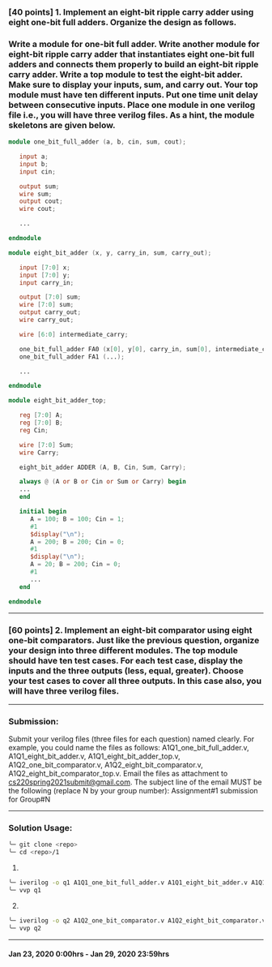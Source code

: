 ### [40 points] 1. Implement an eight-bit ripple carry adder using eight one-bit full adders. Organize the design as follows.
### Write a module for one-bit full adder. Write another module for eight-bit ripple carry adder that instantiates eight one-bit full adders and connects them properly to build an eight-bit ripple carry adder. Write a top module to test the eight-bit adder. Make sure to display your inputs, sum, and carry out. Your top module must have ten different inputs. Put one time unit delay between consecutive inputs. Place one module in one verilog file i.e., you will have three verilog files. As a hint, the module skeletons are given below.

```verilog
module one_bit_full_adder (a, b, cin, sum, cout);

   input a;
   input b;
   input cin;

   output sum;
   wire sum;
   output cout;
   wire cout;

   ...

endmodule

module eight_bit_adder (x, y, carry_in, sum, carry_out);

   input [7:0] x;
   input [7:0] y;
   input carry_in;

   output [7:0] sum;
   wire [7:0] sum;
   output carry_out;
   wire carry_out;

   wire [6:0] intermediate_carry;

   one_bit_full_adder FA0 (x[0], y[0], carry_in, sum[0], intermediate_carry[0]);
   one_bit_full_adder FA1 (...);

   ...

endmodule

module eight_bit_adder_top;

   reg [7:0] A;
   reg [7:0] B;
   reg Cin;

   wire [7:0] Sum;
   wire Carry;

   eight_bit_adder ADDER (A, B, Cin, Sum, Carry);

   always @ (A or B or Cin or Sum or Carry) begin
   ...
   end

   initial begin
      A = 100; B = 100; Cin = 1;
      #1
      $display("\n");
      A = 200; B = 200; Cin = 0;
      #1
      $display("\n");
      A = 20; B = 200; Cin = 0;
      #1
      ...
   end

endmodule
```
--------------
### [60 points] 2. Implement an eight-bit comparator using eight one-bit comparators. Just like the previous question, organize your design into three different modules. The top module should have ten test cases. For each test case, display the inputs and the three outputs (less, equal, greater). Choose your test cases to cover all three outputs. In this case also, you will have three verilog files.
----------

### Submission: 
Submit your verilog files (three files for each question) named clearly. For example, you could name the files as follows: A1Q1_one_bit_full_adder.v, A1Q1_eight_bit_adder.v, A1Q1_eight_bit_adder_top.v, A1Q2_one_bit_comparator.v, A1Q2_eight_bit_comparator.v, A1Q2_eight_bit_comparator_top.v. Email the files as attachment to cs220spring2021submit@gmail.com. The subject line of the email MUST be the following (replace N by your group number): Assignment#1 submission for Group#N

---------------
### Solution Usage:
```bash
╰─ git clone <repo>
╰─ cd <repo>/1
```
1. 
```bash
╰─ iverilog -o q1 A1Q1_one_bit_full_adder.v A1Q1_eight_bit_adder.v A1Q1_eight_bit_adder_top.v    
╰─ vvp q1
```
2.
```bash
╰─ iverilog -o q2 A1Q2_one_bit_comparator.v A1Q2_eight_bit_comparator.v A1Q2_eight_bit_comparator_top.v  
╰─ vvp q2
```
---------------
#### Jan 23, 2020 0:00hrs - Jan 29, 2020 23:59hrs
